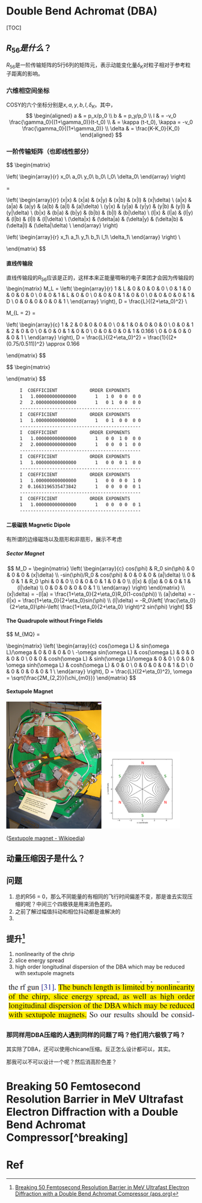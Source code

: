 # Double Bend Achromat (DBA)

[TOC]

## $R_{56}是什么？$

$R_{56}$是一阶传输矩阵的5行6列的矩阵元，表示动能变化量$\delta_K$对粒子相对于参考粒子距离的影响。

### 六维相空间坐标

COSY的六个坐标分别是$x,a,y,b,l,\delta_K$。其中，
$$
\begin{aligned}
a & = p_x/p_0 \\
b & = p_y/p_0 \\
l & = -v_0 \frac{\gamma_0}{(1+\gamma_0)}(t-t_0) \\ 
  & = \kappa (t-t_0), \kappa = -v_0 \frac{\gamma_0}{(1+\gamma_0)} \\
\delta & = \frac{K-K_0}{K_0}
\end{aligned}
$$


### 一阶传输矩阵（也即线性部分）

$$
\begin{matrix}

\left(
\begin{array}{r}
x_0\\
a_0\\
y_0\\
b_0\\
l_0\\
\delta_0\\
\end{array}
\right)

=

\left(
\begin{array}{r}
(x|x) & (x|a) & (x|y) & (x|b) & (x|l) & (x|\delta) \\
(a|x) & (a|a) & (a|y) & (a|b) & (a|l) & (a|\delta) \\
(y|x) & (y|a) & (y|y) & (y|b) & (y|l) & (y|\delta) \\
(b|x) & (b|a) & (b|y) & (b|b) & (b|l) & (b|\delta) \\
(l|x) & (l|a) & (l|y) & (l|b) & (l|l) & (l|\delta) \\
(\delta|x) & (\delta|a) & (\delta|y) & (\delta|b) & (\delta|l) & (\delta|\delta) \\
\end{array}
\right)

\left(
\begin{array}{r}
x_1\\
a_1\\
y_1\\
b_1\\
l_1\\
\delta_1\\
\end{array}
\right)
\\



\end{matrix}
$$

#### 直线传输段

直线传输段的$R_{56}$应该是正的，这样本来正能量啁啾的电子束团才会因为传输段的$$
$$
\begin{matrix}
M_L = 
\left(
\begin{array}{r}
1 & L & 0 & 0 & 0 & 0 \\
0 & 1 & 0 & 0 & 0 & 0 \\
0 & 0 & 1 & L & 0 & 0 \\
0 & 0 & 0 & 1 & 0 & 0 \\
0 & 0 & 0 & 0 & 1 & D \\
0 & 0 & 0 & 0 & 0 & 1 \\
\end{array}
\right),
D = \frac{L}{(2+\eta_0)^2} \\

M_{L = 2} = 

\left(
\begin{array}{c}
1 & 2 & 0 & 0 & 0 & 0 \\
0 & 1 & 0 & 0 & 0 & 0 \\
0 & 0 & 1 & 2 & 0 & 0 \\
0 & 0 & 0 & 1 & 0 & 0 \\
0 & 0 & 0 & 0 & 1 & 0.166 \\
0 & 0 & 0 & 0 & 0 & 1 \\
\end{array}
\right),
D = \frac{L}{(2+\eta_0)^2} = \frac{1}{(2+(0.75/0.511))^2} \approx 0.166

\end{matrix}
$$

$$
\begin{matrix}

\end{matrix}
$$

```
     I  COEFFICIENT            ORDER EXPONENTS
     1   1.000000000000000       1   1 0  0 0  0 0
     2   2.000000000000000       1   0 1  0 0  0 0
     ---------------------------------------------
     I  COEFFICIENT            ORDER EXPONENTS
     1   1.000000000000000       1   0 1  0 0  0 0
     ---------------------------------------------
     I  COEFFICIENT            ORDER EXPONENTS
     1   1.000000000000000       1   0 0  1 0  0 0
     2   2.000000000000000       1   0 0  0 1  0 0
     ---------------------------------------------
     I  COEFFICIENT            ORDER EXPONENTS
     1   1.000000000000000       1   0 0  0 1  0 0
     ---------------------------------------------
     I  COEFFICIENT            ORDER EXPONENTS
     1   1.000000000000000       1   0 0  0 0  1 0
     2  0.1663196535473842       1   0 0  0 0  0 1
     ---------------------------------------------
     I  COEFFICIENT            ORDER EXPONENTS
     1   1.000000000000000       1   0 0  0 0  0 1
     ---------------------------------------------
```



#### 二极磁铁 Magnetic Dipole

有所谓的边缘磁场以及扇形和非扇形，展示不考虑

##### Sector Magnet

$$
M_D = 
\begin{matrix}
\left(
\begin{array}{c}
cos(\phi) & R_0 sin(\phi) & 0 & 0 & 0 & (x|\delta) \\
-sin(\phi)/R_0 & cos(\phi) & 0 & 0 & 0 & (a|\delta) \\
0 & 0 & 1 & R_0 \phi & 0 & 0 \\
0 & 0 & 0 & 1 & 0 & 0 \\
(l|x) & (l|a) & 0 & 0 & 1 & (l|\delta) \\
0 & 0 & 0 & 0 & 0 & 1 \\
\end{array}
\right)
\end{matrix} \\
(x|\delta) = -(l|a) = \frac{1+\eta_0}{2+\eta_0}R_0(1-cos(\phi)) \\
(a|\delta) = -(l|x) = \frac{1+\eta_0}{2+\eta_0}sin(\phi) \\
(l|\delta) = -R_0\left[ \frac{\eta_0}{2+\eta_0}\phi-\left( \frac{1+\eta_0}{2+\eta_0} \right)^2 sin(\phi) \right]
$$



#### The Quadrupole without Fringe Fields

$$
M_{MQ} = 

\begin{matrix}
\left(
\begin{array}{c}
cos(\omega L) & sin(\omega L)/\omega & 0 & 0 & 0 & 0 \\
-\omega sin(\omega L) & cos(\omega L) & 0 & 0 & 0 & 0 \\
0 & 0 & cosh(\omega L) & sinh(\omega L)/\omega & 0 & 0 \\
0 & 0 & \omega sinh(\omega L) & cosh(\omega L) & 0 & 0 \\
0 & 0 & 0 & 0 & 1 & D \\
0 & 0 & 0 & 0 & 0 & 1 \\
\end{array}
\right),
D = \frac{L}{(2+\eta_0)^2}, \omega = \sqrt{\frac{2M_{2,2}}{\chi_{m0}}}
\end{matrix}
$$


#### Sextupole Magnet

<img src="assets/Aust.-Synchrotron%252C-Sextupole-Focusing-Magnet%252C-14.06.2007.jpg" alt="img" style="zoom:33%;" /> <img src="assets/1920px-Magnetic_field_of_an_idealized_sextupole.svg.png" alt="img" style="zoom:20%;" />

([Sextupole magnet - Wikipedia](https://en.wikipedia.org/wiki/Sextupole_magnet))

## 动量压缩因子是什么？



## 问题

1. 总的R56 = 0，那么不同能量的有相同的飞行时间偏差不变，那是谁去实现压缩的呢？中间三个四极铁是用来消色差的。
2. 之前了解过幅值抖动和相位抖动都是谁解决的
3. 



## 提升[^breaking 50fs]

1. nonlinearity of the chrip
2. slice energy spread
3. high order longitudinal dispersion of the DBA which may be reduced with sextupole magnets

![image-20220817112929433](assets/image-20220817112929433.png)

### 那同样用DBA压缩的人遇到同样的问题了吗？他们用六极铁了吗？

其实除了DBA，还可以使用chicane压缩。反正怎么设计都可以，其实。

那我可以不可以设计一个呢？然后消高阶色差？



# Breaking 50 Femtosecond Resolution Barrier in MeV Ultrafast Electron Diffraction with a Double Bend Achromat Compressor[^breaking]



# Ref

[^breaking 50fs]:[Breaking 50 Femtosecond Resolution Barrier in MeV Ultrafast Electron Diffraction with a Double Bend Achromat Compressor (aps.org)](https://journals.aps.org/prl/pdf/10.1103/PhysRevLett.124.134803)

